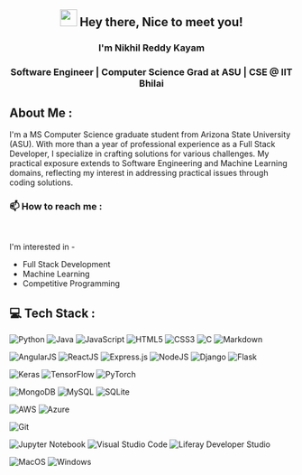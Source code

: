 <!--
### Hi there 👋 I'm Nikhil Reddy, 

a M.S. Computer Science Grad at Arizona State Univeristy. My repos are fun little projects I created and some coursework I did while in College. I am currently looking for internship opportunities for Summer 2024 in software engineering or data science! 

- 📫 How to reach me **nkayam1@asu.edu**



**Nikhil27-sudo/Nikhil27-sudo** is a ✨ _special_ ✨ repository because its `README.md` (this file) appears on your GitHub profile.

Here are some ideas to get you started:

- 🔭 I’m currently working on ...
- 🌱 I’m currently learning ...
- 👯 I’m looking to collaborate on ...
- 🤔 I’m looking for help with ...
- 💬 Ask me about ...
- 📫 How to reach me: ...
- 😄 Pronouns: ...
- ⚡ Fun fact: ...
-->



<h2 align="center"> <img src="https://media.giphy.com/media/hvRJCLFzcasrR4ia7z/giphy.gif" width="30px" height="30px"> Hey there, Nice to meet you! </br> 
</h2>

<h3 align="center"> I'm Nikhil Reddy Kayam </h3>
<h3 align="center"> Software Engineer | Computer Science Grad at ASU | CSE @ IIT Bhilai </h3>


## About Me :
I'm a MS Computer Science graduate student from Arizona State University (ASU). With more than a year of professional experience as a Full Stack Developer, I specialize in crafting solutions for various challenges. My practical exposure extends to Software Engineering and Machine Learning domains, reflecting my interest in addressing practical issues through coding solutions. <br>

### 📫 How to reach me :

<p align="center">
 <a href="https://www.linkedin.com/in/nikhil-reddy-kayam-084b15169/" target="_blank"><img alt="" src="https://img.shields.io/badge/LinkedIn-%2320232a?logo=linkedin&logoColor=0A66C2&style=for-the-badge" style="vertical-align:center" /></a>
<a href="mailto:nkayam1@asu.edu" target="_blank"><img alt="" src="https://img.shields.io/badge/Gmail-%2320232a?style=for-the-badge&logo=gmail&logoColor=white" style="vertical-align:center" /></a> 
</p>
  
I'm interested in -
* Full Stack Development <br>
* Machine Learning <br>
* Competitive Programming <br>


## 💻 Tech Stack :

![Python](https://img.shields.io/badge/-Python-%2320232a?style=for-the-badge&logo=python)
![Java](https://img.shields.io/badge/-Java-%2320232a?style=for-the-badge&logo=java)
![JavaScript](https://img.shields.io/badge/-JavaScript-%2320232a?style=for-the-badge&logo=javascript)
![HTML5](https://img.shields.io/badge/-HTML5-%2320232a?style=for-the-badge&logo=html5)
![CSS3](https://img.shields.io/badge/-CSS3-%2320232a?style=for-the-badge&logo=css3)
![C](https://img.shields.io/badge/c-%2320232a?style=for-the-badge&logo=c&logoColor=white)
![Markdown](https://img.shields.io/badge/-Markdown-%2320232a?style=for-the-badge&logo=markdown)

![AngularJS](https://img.shields.io/badge/-AngularJS-%2320232a?style=for-the-badge&logo=AngularJS)
![ReactJS](https://img.shields.io/badge/-React.JS-%2320232a?style=for-the-badge&logo=react)
![Express.js](https://img.shields.io/badge/-ExpressJS-%2320232a?style=for-the-badge&logo=express)
![NodeJS](https://img.shields.io/badge/-NodeJS-%2320232a?style=for-the-badge&logo=node.js&logoColor=pink)
![Django](https://img.shields.io/badge/-Django-%2320232a?style=for-the-badge&logo=django)
![Flask](https://img.shields.io/badge/-Flask-%2320232a?style=for-the-badge&logo=flask)

![Keras](https://img.shields.io/badge/Keras-%2320232a.svg?style=for-the-badge&logo=Keras&logoColor=white)
![TensorFlow](https://img.shields.io/badge/TensorFlow-%2320232a.svg?style=for-the-badge&logo=TensorFlow&logoColor=white)
![PyTorch](https://img.shields.io/badge/-PyTorch-%2320232a?style=for-the-badge&logo=PyTorch)

![MongoDB](https://img.shields.io/badge/-MongoDB-%2320232a?style=for-the-badge&logo=mongodb)
![MySQL](https://img.shields.io/badge/-MySQL-%2320232a?style=for-the-badge&logo=mysql&logoColor=white)
![SQLite](https://img.shields.io/badge/sqlite-%2320232a.svg?style=for-the-badge&logo=sqlite&logoColor=white)

![AWS](https://img.shields.io/badge/-AWS-%2320232a?style=for-the-badge&logo=amazon-aws&logoColor=orange)
![Azure](https://img.shields.io/badge/azure-%2320232a.svg?style=for-the-badge&logo=microsoftazure&logoColor=white)

![Git](https://img.shields.io/badge/-Git-%2320232a?style=for-the-badge&logo=git)


![Jupyter Notebook](https://img.shields.io/badge/jupyter-%2320232a.svg?style=for-the-badge&logo=jupyter&logoColor=white)
![Visual Studio Code](https://img.shields.io/badge/Visual%20Studio%20Code-%2320232a.svg?style=for-the-badge&logo=visual-studio-code&logoColor=white)
![Liferay Developer Studio](https://img.shields.io/badge/Liferay_Developer_Studio-%2320232a.svg?style=for-the-badge&logo=liferay&logoColor=white)

![MacOS](https://img.shields.io/badge/MacOS-%2320232a.svg?style=for-the-badge&logo=macos&logoColor=white)
![Windows](https://img.shields.io/badge/Windows-%2320232a.svg?style=for-the-badge&logo=windows&logoColor=white)
